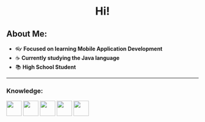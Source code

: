 <center>

# **Hi!**



</center>

## **About Me:**

- 👓 **Focused on learning Mobile Application Development**
- ☕ **Currently studying the Java language**
- 📚 **High School Student**




---

### Knowledge:

<div style="display: inline_block">
<img width="40px" src="https://cdn.jsdelivr.net/gh/devicons/devicon/icons/dart/dart-original.svg" />
<img width="40px" src="https://cdn.jsdelivr.net/gh/devicons/devicon/icons/flutter/flutter-original.svg" />
<img width="40px" src="https://cdn.jsdelivr.net/gh/devicons/devicon/icons/java/java-original.svg" />
<img width="40px" src="https://cdn.jsdelivr.net/gh/devicons/devicon/icons/html5/html5-original.svg" />
<img width="40px" src="https://cdn.jsdelivr.net/gh/devicons/devicon/icons/css3/css3-original.svg" />
</div>
  
  

